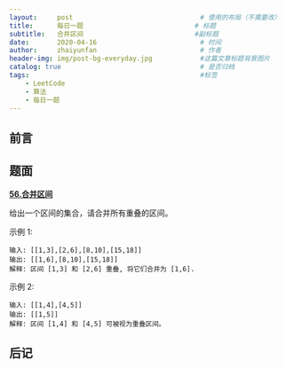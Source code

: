 ```yaml
---
layout:     post                                # 使用的布局（不需要改）
title:      每日一题                            # 标题 
subtitle:   合并区间                            #副标题
date:       2020-04-16                          # 时间
author:     zhaiyunfan                          # 作者
header-img: img/post-bg-everyday.jpg            #这篇文章标题背景图片
catalog: true                                   # 是否归档
tags:                                           #标签
    - LeetCode
    - 算法
    - 每日一题
---
```

## 前言

## 题面

[**56.合并区间**]("https://leetcode-cn.com/problems/merge-intervals/")

给出一个区间的集合，请合并所有重叠的区间。

示例 1:

    输入: [[1,3],[2,6],[8,10],[15,18]]
    输出: [[1,6],[8,10],[15,18]]
    解释: 区间 [1,3] 和 [2,6] 重叠, 将它们合并为 [1,6].

示例 2:

    输入: [[1,4],[4,5]]
    输出: [[1,5]]
    解释: 区间 [1,4] 和 [4,5] 可被视为重叠区间。

## 后记
